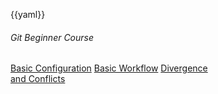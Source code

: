 {{yaml}}

<!-- _class: lead -->

###### Git Beginner Course

<div class="dashboard-tiles">
  <a class="tile-link" href="ops/git/100/basic-config.html">Basic Configuration</a>
  <a class="tile-link" href="ops/git/100/workflow.html">Basic Workflow</a>
  <a class="tile-link" href="ops/git/100/diveregence-conflict.html">Divergence <br> and Conflicts</a>
</div>
